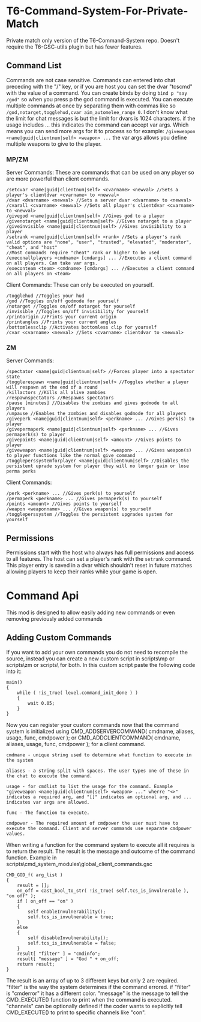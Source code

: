# T6-Command-System-For-Private-Match
Private match only version of the T6-Command-System repo. Doesn't require the T6-GSC-utils plugin but has fewer features.

## Command List

Commands are not case sensitive. Commands can entered into chat preceding with the "/" key, or if you are host you can set the dvar "tcscmd" with the value of a command.
You can create binds by doing ```bind p "say /god"``` so when you press p the god command is executed. You can execute multiple commands at once by separating them with commas like so ```/god,notarget,togglehud,cvar aim_automelee_range 0```. I don't know what the limit for chat messages is but the limit for dvars is 1024 characters. if the usage includes ... this indicates the command can accept var args. Which means you can send more args for it to process so for example: ```/giveweapon <name|guid|clientnum|self> <weapon> ...``` the var args allows you define multiple weapons to give to the player.

### MP/ZM

Server Commands:
These are commands that can be used on any player so are more powerful than client commands.
```
/setcvar <name|guid|clientnum|self> <cvarname> <newval> //Sets a player's clientdvar <cvarname> to <newval>
/dvar <dvarname> <newval> //Sets a server dvar <dvarname> to <newval>
/cvarall <cvarname> <newval> //Sets all player's clientdvar <cvarname> to <newval>
/givegod <name|guid|clientnum|self> //Gives god to a player
/givenotarget <name|guid|clientnum|self> //Gives notarget to a player
/giveinvisible <name|guid|clientnum|self> //Gives invisibility to a player
/setrank <name|guid|clientnum|self> <rank> //Sets a player's rank valid options are "none", "user", "trusted", "elevated", "moderator", "cheat", and "host"
//Most commands require "cheat" rank or higher to be used
/execonallplayers <cmdname> [cmdargs] ... //Executes a client command on all players. Can take var args.
/execonteam <team> <cmdname> [cmdargs] ... //Executes a client command on all players on <team>
```
Client Commands:
These can only be executed on yourself.
```
/togglehud //Toggles your hud
/god //Toggles on/off godmode for yourself
/notarget //Toggles on/off notarget for yourself
/invisible //Toggles on/off invisibility for yourself
/printorigin //Prints your current origin
/printangles //Prints your current angles
/bottomlessclip //Activates bottomless clip for yourself
/cvar <cvarname> <newval> //Sets <cvarname> clientdvar to <newval>
```

### ZM

Server Commands:
```
/spectator <name|guid|clientnum|self> //Forces player into a spectator state
/togglerespawn <name|guid|clientnum|self> //Toggles whether a player will respawn at the end of a round
/killactors //Kills all alive zombies
/respawnspectators //Respawns spectators
/pause [minutes] //Disables the zombies and gives godmode to all players
/unpause //Enables the zombies and disables godmode for all players
/giveperk <name|guid|clientnum|self> <perkname> ... //Gives perk(s) to player
/givepermaperk <name|guid|clientnum|self> <perkname> ... //Gives permaperk(s) to player
/givepoints <name|guid|clientnum|self> <amount> //Gives points to player
/giveweapon <name|guid|clientnum|self> <weapon> ... //Gives weapon(s) to player functions like the normal give command
/toggleperssystemforplayer <name|guid|clientnum|self> //Disables the persistent uprade system for player they will no longer gain or lose perma perks
```

Client Commands:
```
/perk <perkname> ... //Gives perk(s) to yourself
/permaperk <perkname> ... //Gives permaperk(s) to yourself
/points <amount> //Gives points to yourself
/weapon <weaponname> ... //Gives weapon(s) to yourself
/toggleperssystem //Toggles the persistent upgrades system for yourself
```
## Permissions
Permissions start with the host who always has full permissions and access to all features. The host can set a player's rank with the ```setrank``` command.
This player entry is saved in a dvar which shouldn't reset in future matches allowing players to keep their ranks while your game is open.

# Command Api
This mod is designed to allow easily adding new commands or even removing previously added commands

## Adding Custom Commands
If you want to add your own commands you do not need to recompile the source, instead you can create a new custom script in scripts\mp or scripts\zm or scripts\ for both. In this custom script paste the following code into it:
```
main()
{
	while ( !is_true( level.command_init_done ) )
	{
		wait 0.05;
	}
}
```

Now you can register your custom commands now that the command system is initialized using CMD_ADDSERVERCOMMAND( cmdname, aliases, usage, func, cmdpower );
or CMD_ADDCLIENTCOMMAND( cmdname, aliases, usage, func, cmdpower ); for a client command.
```
cmdmane - unique string used to determine what function to execute in the system

aliases - a string split with spaces. The user types one of these in the chat to execute the command.

usage - for cmdlist to list the usage for the command. Example "giveweapon <name|guid|clientnum|self> <weapon> ..." wherre "<>" indicates a required arg, and "[]" indicates an optional arg, and ... indicates var args are allowed.

func - The function to execute.

cmdpower - The required amount of cmdpower the user must have to execute the command. Client and server commands use separate cmdpower values.
```

When writing a function for the command system to execute all it requires is to return the result.
The result is the message and outcome of the command function. 
Example in scripts\cmd_system_modules\global_client_commands.gsc
```
CMD_GOD_f( arg_list )
{
	result = [];
	on_off = cast_bool_to_str( !is_true( self.tcs_is_invulnerable ), "on off" );
	if ( on_off == "on" )
	{
		self enableInvulnerability();
		self.tcs_is_invulnerable = true;
	}
	else 
	{
		self disableInvulnerability();
		self.tcs_is_invulnerable = false;
	}
	result[ "filter" ] = "cmdinfo";
	result[ "message" ] = "God " + on_off;
	return result;
}
```
The result is an array of up to 3 different keys but only 2 are required. "filter" is the way the system determines if the command errored. if "filter" is "cmderror" it has a different color. "message" is the message to tell the CMD_EXECUTE() function to print when the command is executed. "channels" can be optionally defined if the coder wants to explicitly tell CMD_EXECUTE() to print to specific channels like "con".
